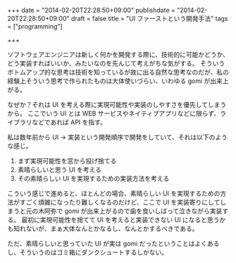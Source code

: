 +++
date = "2014-02-20T22:28:50+09:00"
publishdate = "2014-02-20T22:28:50+09:00"
draft = false
title = "UI ファーストという開発手法"
tags = ["programming"]

+++

ソフトウェアエンジニアは新しく何かを開発する際に、技術的に可能かどうか、どう実装すればいいか、みたいなのを先んじて考えがちな気がする。
そういうボトムアップ的な思考は技術を知っているが故に出る自然な思考なのだが、私の経験上そういう思考で作られたものは大体使いづらい、いわゆる gomi が出来上がる。

なぜか？それは UI を考える際に実現可能性や実装のしやすさを優先してしまうから。
ここでいう UI とは WEB サービスやネイティブアプリなどに限らず、ライブラリなどであれば API を指す。

私は数年前から UI → 実装という開発順序で開発をしていて、それは以下のような感じ。

1. まず実現可能性を窓から投げ捨てる
1. 素晴らしいと思う UI を考える
1. その素晴らしい UI を実現するための実装方法を考える

こういう感じで進めると、ほとんどの場合、素晴らしい UI を実現するための方法がすごく煩雑になったり難しくなるのだけど、ここで UI を実装寄りにしてしまうと元の木阿弥で gomi が出来上がるので歯を食いしばって泣きながら実装する。
最初に実現可能性を捨てて UI を考えると実装できない UI になると思うかも知れないが、まぁ大体なんとかなるし、なんとかするべきである。

ただ、素晴らしいと思っていた UI が実は gomi だったということはよくあるし、そういうのはゴミ箱にダンクシュートするしかない。
